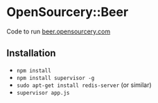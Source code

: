 # OpenSourcery::Beer

Code to run [beer.opensourcery.com](http://beer.opensourcery.com)

## Installation

 * `npm install`
 * `npm install supervisor -g`
 * `sudo apt-get install redis-server` (or similar)
 * `supervisor app.js`
